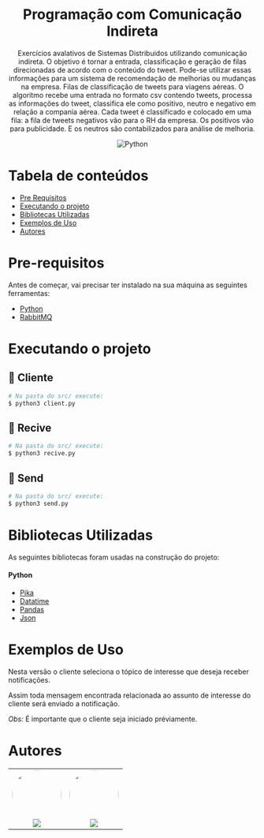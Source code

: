 <h1 align="center">Programação com Comunicação Indireta</h1>
<p href="#descricao" align="center"> Exercícios avalativos de Sistemas Distribuidos utilizando comunicação indireta.
 O objetivo é tornar a entrada, classificação e geração de filas direcionadas de acordo com o conteúdo do tweet.
Pode-se utilizar essas informações para um sistema de recomendação de melhorias ou mudanças na empresa.
Filas de classificação de tweets para viagens aéreas. O algoritmo recebe uma entrada no formato csv contendo tweets, processa as informações do tweet, classifica ele como positivo, neutro e negativo em relação a compania aérea. Cada tweet é classificado e colocado em uma fila: a fila de tweets negativos vão para o RH da empresa. Os positivos vão para publicidade. E os neutros são contabilizados para análise de melhoria. </p>

<div align="center">
  <img alt="Python" src="https://img.shields.io/badge/python-%23007ACC.svg?&style=for-the-badge&logo=python&logoColor=white">
</div>

[comment]: <> (<h4 align="center"> )

[comment]: <> (  ✅  Projeto finalizado ✅)

[comment]: <> (</h4>)

Tabela de conteúdos
=================
<!--ts-->
   * [Pre Requisitos](#pre-requisitos)
   * [Executando o projeto](#executando-o-projeto)
   * [Bibliotecas Utilizadas](#bibliotecas-utilizadas)
   * [Exemplos de Uso](#exemplos-de-uso)
   * [Autores](#autores)
<!--te-->

Pre-requisitos
==============

Antes de começar, vai precisar ter instalado na sua máquina as seguintes ferramentas:
- [Python](https://www.python.org/)
- [RabbitMQ](https://www.rabbitmq.com/)

Executando o projeto
====================

## 🎲 Cliente
```bash
# Na pasta do src/ execute:
$ python3 client.py
```

## 🎲 Recive
```bash
# Na pasta do src/ execute:
$ python3 recive.py
```
## 🎲 Send
```bash
# Na pasta do src/ execute:
$ python3 send.py
```


Bibliotecas Utilizadas
==============

As seguintes bibliotecas foram usadas na construção do projeto:
#### Python
- [Pika]()
- [Datatime]()
- [Pandas]()
- [Json]()

Exemplos de Uso
==============

Nesta versão o cliente seleciona o tópico de interesse que deseja receber notificações. 

Assim toda mensagem encontrada relacionada ao assunto de interesse do cliente será enviado a notificação.

*Obs:* É importante que o cliente seja iniciado préviamente. 

Autores
=======

<table>
  <tr>
    <td align="center"><a href="https://www.linkedin.com/in/hmarcuzzo/"><img style="border-radius: 50%;" src="https://avatars2.githubusercontent.com/u/42159311?v=4" width="100px;" alt=""/></a><br /><a href="https://www.linkedin.com/in/hmarcuzzo/" title="Henrique Marcuzzo"><img href="https://www.linkedin.com/in/hmarcuzzo/" src="https://img.shields.io/badge/-HenriqueMarcuzzo-0077B5?style=flat&logo=Linkedin&logoColor=white&link=https://www.linkedin.com/in/hmarcuzzo/"></a></td>
    <td align="center"><a href="https://www.linkedin.com/in/rafael-rampim-soratto-a42793190/"><img style="border-radius: 50%;" src="https://avatars.githubusercontent.com/u/38047989?v=4" width="100px;" alt=""/></a><br /><a href="https://www.linkedin.com/in/rafael-rampim-soratto-a42793190/" title="Rafael Soratto"><img href="https://www.linkedin.com/in/rafael-rampim-soratto-a42793190/" src="https://img.shields.io/badge/-RafaelSoratto-0077B5?style=flat&logo=Linkedin&logoColor=white&link=https://www.linkedin.com/in/rafael-rampim-soratto-a42793190/"></a></td>
  </tr>
</table>
